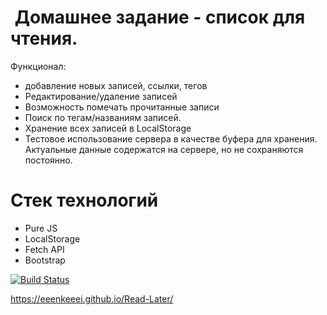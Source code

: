 #  Домашнее задание - список для чтения.
Функционал: 
- добавление новых записей, ссылки, тегов
- Редактирование/удаление записей
- Возможность помечать прочитанные записи
- Поиск по тегам/названиям записей. 
- Хранение всех записей в LocalStorage
- Тестовое использование сервера в качестве буфера для хранения. Актуальные данные содержатся на сервере, но не сохраняются постоянно. 

# Стек технологий 
- Pure JS
- LocalStorage
- Fetch API
- Bootstrap


[![Build Status](https://travis-ci.org/Eeenkeeei/Read-Later.svg?branch=master)](https://travis-ci.org/Eeenkeeei/Read-Later)


https://eeenkeeei.github.io/Read-Later/
